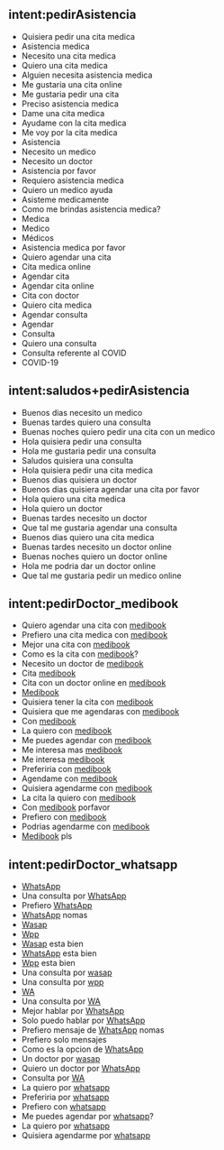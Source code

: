 ## intent:pedirAsistencia
- Quisiera pedir una cita medica
- Asistencia medica
- Necesito una cita medica
- Quiero una cita medica
- Alguien necesita asistencia medica
- Me gustaria una cita online
- Me gustaria pedir una cita
- Preciso asistencia medica
- Dame una cita medica
- Ayudame con la cita medica
- Me voy por la cita medica
- Asistencia
- Necesito un medico
- Necesito un doctor
- Asistencia por favor
- Requiero asistencia medica
- Quiero un medico ayuda
- Asisteme medicamente
- Como me brindas asistencia medica?
- Medica
- Medico
- Médicos
- Asistencia medica por favor
- Quiero agendar una cita
- Cita medica online
- Agendar cita
- Agendar cita online
- Cita con doctor
- Quiero cita medica
- Agendar consulta
- Agendar
- Consulta
- Quiero una consulta
- Consulta referente al COVID
- COVID-19

## intent:saludos+pedirAsistencia
- Buenos dias necesito un medico
- Buenas tardes quiero una consulta
- Buenas noches quiero pedir una cita con un medico
- Hola quisiera pedir una consulta
- Hola me gustaria pedir una consulta
- Saludos quisiera una consulta
- Hola quisiera pedir una cita medica
- Buenos dias quisiera un doctor
- Buenos dias quisiera agendar una cita por favor
- Hola quiero una cita medica
- Hola quiero un doctor
- Buenas tardes necesito un doctor
- Que tal me gustaria agendar una consulta
- Buenos dias quiero una cita medica
- Buenas tardes necesito un doctor online
- Buenas noches quiero un doctor online
- Hola me podria dar un doctor online
- Que tal me gustaria pedir un medico online

## intent:pedirDoctor_medibook
- Quiero agendar una cita con [medibook](medibook)
- Prefiero una cita medica con [medibook](medibook)
- Mejor una cita con [medibook](medibook)
- Como es la cita con [medibook](medibook)?
- Necesito un doctor de [medibook](medibook)
- Cita [medibook](medibook)
- Cita con un doctor online en [medibook](medibook)
- [Medibook](medibook)
- Quisiera tener la cita con [medibook](medibook)
- Quisiera que me agendaras con [medibook](medibook)
- Con [medibook](medibook)
- La quiero con [medibook](medibook)
- Me puedes agendar con [medibook](medibook)
- Me interesa mas [medibook](medibook)
- Me interesa [medibook](medibook)
- Preferiria con [medibook](medibook)
- Agendame con [medibook](medibook)
- Quisiera agendarme con [medibook](medibook)
- La cita la quiero con [medibook](medibook)
- Con [medibook](medibook) porfavor
- Prefiero con [medibook](medibook)
- Podrias agendarme con [medibook](medibook)
- [Medibook](medibook) pls

## intent:pedirDoctor_whatsapp
- [WhatsApp](whatsapp)
- Una consulta por [WhatsApp](whatsapp)
- Prefiero [WhatsApp](whatsapp)
- [WhatsApp](whatsapp) nomas
- [Wasap](whatsapp)
- [Wpp](whatsapp)
- [Wasap](whatsapp) esta bien
- [WhatsApp](whatsapp) esta bien
- [Wpp](whatsapp) esta bien
- Una consulta por [wasap](whatsapp)
- Una consulta por [wpp](whatsapp)
- [WA](whatsapp)
- Una consulta por [WA](whatsapp)
- Mejor hablar por [WhatsApp](whatsapp)
- Solo puedo hablar por [WhatsApp](whatsapp)
- Prefiero mensaje de [WhatsApp](whatsapp) nomas
- Prefiero solo mensajes
- Como es la opcion de [WhatsApp](whatsapp)
- Un doctor por [wasap](whatsapp)
- Quiero un doctor por [WhatsApp](whatsapp)
- Consulta por [WA](whatsapp)
- La quiero por [whatsapp](whatsapp)
- Preferiria por [whatsapp](whatsapp)
- Prefiero con [whatsapp](whatsapp)
- Me puedes agendar por [whatsapp](whatsapp)?
- La quiero por [whatsapp](whatsapp)
- Quisiera agendarme por [whatsapp](whatsapp)
